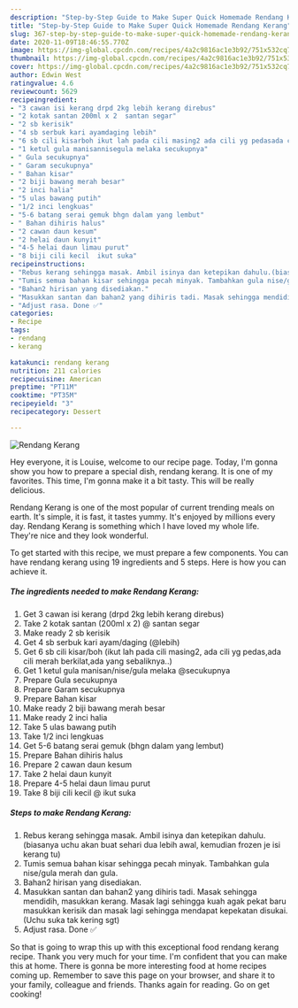 ```yaml
---
description: "Step-by-Step Guide to Make Super Quick Homemade Rendang Kerang"
title: "Step-by-Step Guide to Make Super Quick Homemade Rendang Kerang"
slug: 367-step-by-step-guide-to-make-super-quick-homemade-rendang-kerang
date: 2020-11-09T18:46:55.770Z
image: https://img-global.cpcdn.com/recipes/4a2c9816ac1e3b92/751x532cq70/rendang-kerang-resipi-foto-utama.jpg
thumbnail: https://img-global.cpcdn.com/recipes/4a2c9816ac1e3b92/751x532cq70/rendang-kerang-resipi-foto-utama.jpg
cover: https://img-global.cpcdn.com/recipes/4a2c9816ac1e3b92/751x532cq70/rendang-kerang-resipi-foto-utama.jpg
author: Edwin West
ratingvalue: 4.6
reviewcount: 5629
recipeingredient:
- "3 cawan isi kerang drpd 2kg lebih kerang direbus"
- "2 kotak santan 200ml x 2  santan segar"
- "2 sb kerisik"
- "4 sb serbuk kari ayamdaging lebih"
- "6 sb cili kisarboh ikut lah pada cili masing2 ada cili yg pedasada cili merah berkilatada yang sebaliknya"
- "1 ketul gula manisannisegula melaka secukupnya"
- " Gula secukupnya"
- " Garam secukupnya"
- " Bahan kisar"
- "2 biji bawang merah besar"
- "2 inci halia"
- "5 ulas bawang putih"
- "1/2 inci lengkuas"
- "5-6 batang serai gemuk bhgn dalam yang lembut"
- " Bahan dihiris halus"
- "2 cawan daun kesum"
- "2 helai daun kunyit"
- "4-5 helai daun limau purut"
- "8 biji cili kecil  ikut suka"
recipeinstructions:
- "Rebus kerang sehingga masak. Ambil isinya dan ketepikan dahulu.(biasanya uchu akan buat sehari dua lebih awal, kemudian frozen je isi kerang tu)"
- "Tumis semua bahan kisar sehingga pecah minyak. Tambahkan gula nise/gula merah dan gula."
- "Bahan2 hirisan yang disediakan."
- "Masukkan santan dan bahan2 yang dihiris tadi. Masak sehingga mendidih, masukkan kerang. Masak lagi sehingga kuah agak pekat baru masukkan kerisik dan masak lagi sehingga mendapat kepekatan disukai. (Uchu suka tak kering sgt)"
- "Adjust rasa. Done ✅"
categories:
- Recipe
tags:
- rendang
- kerang

katakunci: rendang kerang 
nutrition: 211 calories
recipecuisine: American
preptime: "PT11M"
cooktime: "PT35M"
recipeyield: "3"
recipecategory: Dessert

---
```



![Rendang Kerang](https://img-global.cpcdn.com/recipes/4a2c9816ac1e3b92/751x532cq70/rendang-kerang-resipi-foto-utama.jpg)

Hey everyone, it is Louise, welcome to our recipe page. Today, I'm gonna show you how to prepare a special dish, rendang kerang. It is one of my favorites. This time, I'm gonna make it a bit tasty. This will be really delicious.

Rendang Kerang is one of the most popular of current trending meals on earth. It's simple, it is fast, it tastes yummy. It's enjoyed by millions every day. Rendang Kerang is something which I have loved my whole life. They're nice and they look wonderful.




To get started with this recipe, we must prepare a few components. You can have rendang kerang using 19 ingredients and 5 steps. Here is how you can achieve it.

<!--inarticleads1-->

##### The ingredients needed to make Rendang Kerang:

1. Get 3 cawan isi kerang (drpd 2kg lebih kerang direbus)
1. Take 2 kotak santan (200ml x 2) @ santan segar
1. Make ready 2 sb kerisik
1. Get 4 sb serbuk kari ayam/daging (@lebih)
1. Get 6 sb cili kisar/boh (ikut lah pada cili masing2, ada cili yg pedas,ada cili merah berkilat,ada yang sebaliknya..)
1. Get 1 ketul gula manisan/nise/gula melaka @secukupnya
1. Prepare  Gula secukupnya
1. Prepare  Garam secukupnya
1. Prepare  Bahan kisar
1. Make ready 2 biji bawang merah besar
1. Make ready 2 inci halia
1. Take 5 ulas bawang putih
1. Take 1/2 inci lengkuas
1. Get 5-6 batang serai gemuk (bhgn dalam yang lembut)
1. Prepare  Bahan dihiris halus
1. Prepare 2 cawan daun kesum
1. Take 2 helai daun kunyit
1. Prepare 4-5 helai daun limau purut
1. Take 8 biji cili kecil @ ikut suka




<!--inarticleads2-->

##### Steps to make Rendang Kerang:

1. Rebus kerang sehingga masak. Ambil isinya dan ketepikan dahulu.(biasanya uchu akan buat sehari dua lebih awal, kemudian frozen je isi kerang tu)
1. Tumis semua bahan kisar sehingga pecah minyak. Tambahkan gula nise/gula merah dan gula.
1. Bahan2 hirisan yang disediakan.
1. Masukkan santan dan bahan2 yang dihiris tadi. Masak sehingga mendidih, masukkan kerang. Masak lagi sehingga kuah agak pekat baru masukkan kerisik dan masak lagi sehingga mendapat kepekatan disukai. (Uchu suka tak kering sgt)
1. Adjust rasa. Done ✅




So that is going to wrap this up with this exceptional food rendang kerang recipe. Thank you very much for your time. I'm confident that you can make this at home. There is gonna be more interesting food at home recipes coming up. Remember to save this page on your browser, and share it to your family, colleague and friends. Thanks again for reading. Go on get cooking!
